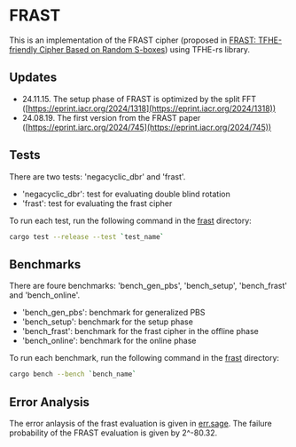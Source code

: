 # FRAST
This is an implementation of the FRAST cipher (proposed in [FRAST: TFHE-friendly Cipher Based on Random S-boxes](https://eprint.iacr.org/2024/745)) using TFHE-rs library.

## Updates
* 24.11.15. The setup phase of FRAST is optimized by the split FFT ([https://eprint.iacr.org/2024/1318](https://eprint.iacr.org/2024/1318))
* 24.08.19. The first version from the FRAST paper ([https://eprint.iarc.org/2024/745](https://eprint.iacr.org/2024/745))

## Tests
There are two tests: 'negacyclic_dbr' and 'frast'.
* 'negacyclic_dbr': test for evaluating double blind rotation
* 'frast': test for evaluating the frast cipher

To run each test, run the following command in the [frast](frast) directory:
```bash
cargo test --release --test `test_name`
```

## Benchmarks
There are foure benchmarks: 'bench_gen_pbs', 'bench_setup', 'bench_frast' and 'bench_online'.
* 'bench_gen_pbs': benchmark for generalized PBS
* 'bench_setup': benchmark for the setup phase
* 'bench_frast': benchmark for the frast cipher in the offline phase
* 'bench_online': benchmark for the online phase

To run each benchmark, run the following command in the [frast](frast) directory:
```bash
cargo bench --bench `bench_name`
```

## Error Analysis
The error anlaysis of the frast evaluation is given in [err.sage](./err.sage).
The failure probability of the FRAST evaluation is given by 2^-80.32.
